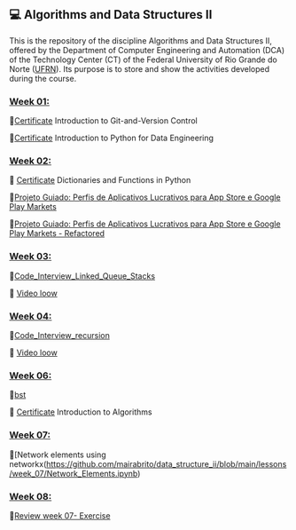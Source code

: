 ## 💻 Algorithms and Data Structures II

This is the repository of the discipline Algorithms and Data Structures II, offered by the Department of Computer Engineering and Automation (DCA) of the Technology Center (CT) of the Federal University of Rio Grande do Norte ([UFRN](https://ufrn.br/)). Its purpose is to store and show the activities developed during the course.

### [Week 01:](https://github.com/mairabrito/data_structure_ii/tree/main/lessons/week_01)
  🔗[Certificate](https://github.com/mairabrito/data_structure_ii/blob/main/lessons/week_01/Introduction-to-Git-and-Version-Control.pdf) Introduction to Git-and-Version Control
  
  🔗[Certificate](https://github.com/mairabrito/data_structure_ii/blob/main/lessons/week_01/Introduction-to-Python-for-Data-Engineering.pdf) Introduction to Python for Data Engineering
  
  ### [Week 02:](https://github.com/mairabrito/data_structure_ii/tree/main/lessons/week_02)
  🔗 [Certificate](https://github.com/mairabrito/data_structure_ii/blob/main/lessons/week_02/Dictionaries-and-Functions-in-Python.pdf) Dictionaries and Functions in Python
   
   🔗[Projeto Guiado: Perfis de Aplicativos Lucrativos para App Store e Google Play Markets](https://github.com/mairabrito/data_structure_ii/blob/main/lessons/week_02/analise_dados_aplicativos_moveis.ipynb)
   
   🔗[Projeto Guiado: Perfis de Aplicativos Lucrativos para App Store e Google Play Markets - Refactored](https://github.com/mairabrito/data_structure_ii/blob/main/lessons/week_02/analise_dados_aplicativos_moveis_refatorado.ipynb)
   
   ### [Week 03:](https://github.com/mairabrito/data_structure_ii/tree/main/lessons/week_03)
   🔗[Code_Interview_Linked_Queue_Stacks](https://github.com/mairabrito/data_structure_ii/blob/main/lessons/week_03/Code_Interview_Linked_Queue_Stacks.ipynb)
           
   🔗 [Video loow](https://www.loom.com/share/80b9bd0130d340c8bba71075267de1b9)
   
   ### [Week 04:](https://github.com/mairabrito/data_structure_ii/tree/main/lessons/week_04)
   🔗[Code_Interview_recursion](https://github.com/mairabrito/data_structure_ii/blob/main/lessons/week_04/Code_Interview_recursion.ipynb)
   
   🔗 [Video loow](https://www.loom.com/share/31feb679afd94e6d871575c12200a606)

  ### [Week 06:](https://github.com/mairabrito/data_structure_ii/tree/main/lessons/week_04)
  🔗[bst](https://github.com/mairabrito/data_structure_ii/blob/main/lessons/week_06/Week_06_bst.ipynb)
  
  🔗 [Certificate](https://github.com/mairabrito/data_structure_ii/blob/main/lessons/week_06/Introduction_to_algorithms.pdf) Introduction to Algorithms

  ### [Week 07:](https://github.com/mairabrito/data_structure_ii/tree/main/lessons/week_07)
  🔗[Network elements using networkx(https://github.com/mairabrito/data_structure_ii/blob/main/lessons/week_07/Network_Elements.ipynb)
  
  ### [Week 08:](https://github.com/mairabrito/data_structure_ii/tree/main/lessons/week_04)
  🔗[Review week 07- Exercise](https://github.com/mairabrito/data_structure_ii/blob/main/lessons/week_08/exercise.ipynb)
